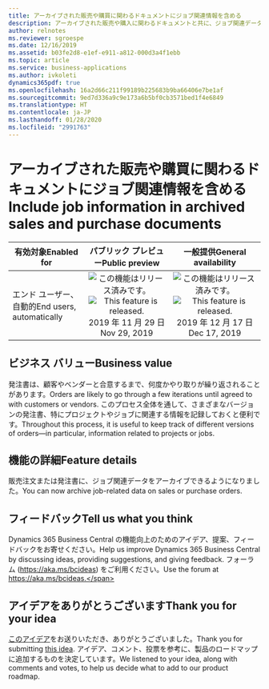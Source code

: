 ```yaml
---
title: アーカイブされた販売や購買に関わるドキュメントにジョブ関連情報を含める
description: アーカイブされた販売や購入に関わるドキュメントと共に、ジョブ関連データをアーカイブできるようになりました。
author: relnotes
ms.reviewer: sgroespe
ms.date: 12/16/2019
ms.assetid: b03fe2d8-e1ef-e911-a812-000d3a4f1ebb
ms.topic: article
ms.service: business-applications
ms.author: ivkoleti
dynamics365pdf: true
ms.openlocfilehash: 16a2d66c211f99189b225683b9ba66406e7be1af
ms.sourcegitcommit: 9ed7d336a9c9e173a6b5bf0cb3571bed1f4e6849
ms.translationtype: HT
ms.contentlocale: ja-JP
ms.lasthandoff: 01/28/2020
ms.locfileid: "2991763"
---
```

# <a name="include-job-information-in-archived-sales-and-purchase-documents"></a><span data-ttu-id="ab5bd-103">アーカイブされた販売や購買に関わるドキュメントにジョブ関連情報を含める</span><span class="sxs-lookup"><span data-stu-id="ab5bd-103">Include job information in archived sales and purchase documents</span></span>


| <span data-ttu-id="ab5bd-104">有効対象</span><span class="sxs-lookup"><span data-stu-id="ab5bd-104">Enabled for</span></span>    |  <span data-ttu-id="ab5bd-105">パブリック プレビュー</span><span class="sxs-lookup"><span data-stu-id="ab5bd-105">Public preview</span></span> | <span data-ttu-id="ab5bd-106">一般提供</span><span class="sxs-lookup"><span data-stu-id="ab5bd-106">General availability</span></span> | 
| ---------- | :----------: |:----------: |
|<span data-ttu-id="ab5bd-107">エンド ユーザー、自動的</span><span class="sxs-lookup"><span data-stu-id="ab5bd-107">End users, automatically</span></span>|<span data-ttu-id="ab5bd-108">![この機能はリリース済みです。](/dynamics365-release-plan/media/green-checkmark.png "この機能はリリース済みです。")</span><span class="sxs-lookup"><span data-stu-id="ab5bd-108">![This feature is released.](/dynamics365-release-plan/media/green-checkmark.png "This feature is released.")</span></span> <span data-ttu-id="ab5bd-109">2019 年 11 月 29 日</span><span class="sxs-lookup"><span data-stu-id="ab5bd-109">Nov 29, 2019</span></span>| <span data-ttu-id="ab5bd-110">![この機能はリリース済みです。](/dynamics365-release-plan/media/green-checkmark.png "この機能はリリース済みです。")</span><span class="sxs-lookup"><span data-stu-id="ab5bd-110">![This feature is released.](/dynamics365-release-plan/media/green-checkmark.png "This feature is released.")</span></span> <span data-ttu-id="ab5bd-111">2019 年 12 月 17 日</span><span class="sxs-lookup"><span data-stu-id="ab5bd-111">Dec 17, 2019</span></span>|


## <a name="business-value"></a><span data-ttu-id="ab5bd-112">ビジネス バリュー</span><span class="sxs-lookup"><span data-stu-id="ab5bd-112">Business value</span></span>
<!-- bv start -->
<span data-ttu-id="ab5bd-113">発注書は、顧客やベンダーと合意するまで、何度かやり取りが繰り返されることがあります。</span><span class="sxs-lookup"><span data-stu-id="ab5bd-113">Orders are likely to go through a few iterations until agreed to with customers or vendors.</span></span> <span data-ttu-id="ab5bd-114">このプロセス全体を通して、さまざまなバージョンの発注書、特にプロジェクトやジョブに関連する情報を記録しておくと便利です。</span><span class="sxs-lookup"><span data-stu-id="ab5bd-114">Throughout this process, it is useful to keep track of different versions of orders—in particular, information related to projects or jobs.</span></span>
<!-- bv end -->



## <a name="feature-details"></a><span data-ttu-id="ab5bd-115">機能の詳細</span><span class="sxs-lookup"><span data-stu-id="ab5bd-115">Feature details</span></span>
<!--feature detail start -->
<span data-ttu-id="ab5bd-116">販売注文または発注書に、ジョブ関連データをアーカイブできるようになりました。</span><span class="sxs-lookup"><span data-stu-id="ab5bd-116">You can now archive job-related data on sales or purchase orders.</span></span>
<!--feature detail end -->






## <a name="tell-us-what-you-think"></a><span data-ttu-id="ab5bd-117">フィードバック</span><span class="sxs-lookup"><span data-stu-id="ab5bd-117">Tell us what you think</span></span>
<span data-ttu-id="ab5bd-118">Dynamics 365 Business Central の機能向上のためのアイデア、提案、フィードバックをお寄せください。</span><span class="sxs-lookup"><span data-stu-id="ab5bd-118">Help us improve Dynamics 365 Business Central by discussing ideas, providing suggestions, and giving feedback.</span></span> <span data-ttu-id="ab5bd-119">フォーラム (https://aka.ms/bcideas) をご利用ください。</span><span class="sxs-lookup"><span data-stu-id="ab5bd-119">Use the forum at https://aka.ms/bcideas.</span></span>



## <a name="thank-you-for-your-idea"></a><span data-ttu-id="ab5bd-120">アイデアをありがとうございます</span><span class="sxs-lookup"><span data-stu-id="ab5bd-120">Thank you for your idea</span></span>
<span data-ttu-id="ab5bd-121">[このアイデア](https://experience.dynamics.com/ideas/idea/?ideaid=ea5b2c7e-72f8-e811-a140-0003ff68d4f1)をお送りいただき、ありがとうございました。</span><span class="sxs-lookup"><span data-stu-id="ab5bd-121">Thank you for submitting [this idea](https://experience.dynamics.com/ideas/idea/?ideaid=ea5b2c7e-72f8-e811-a140-0003ff68d4f1).</span></span> <span data-ttu-id="ab5bd-122">アイデア、コメント、投票を参考に、製品のロードマップに追加するものを決定しています。</span><span class="sxs-lookup"><span data-stu-id="ab5bd-122">We listened to your idea, along with comments and votes, to help us decide what to add to our product roadmap.</span></span>
